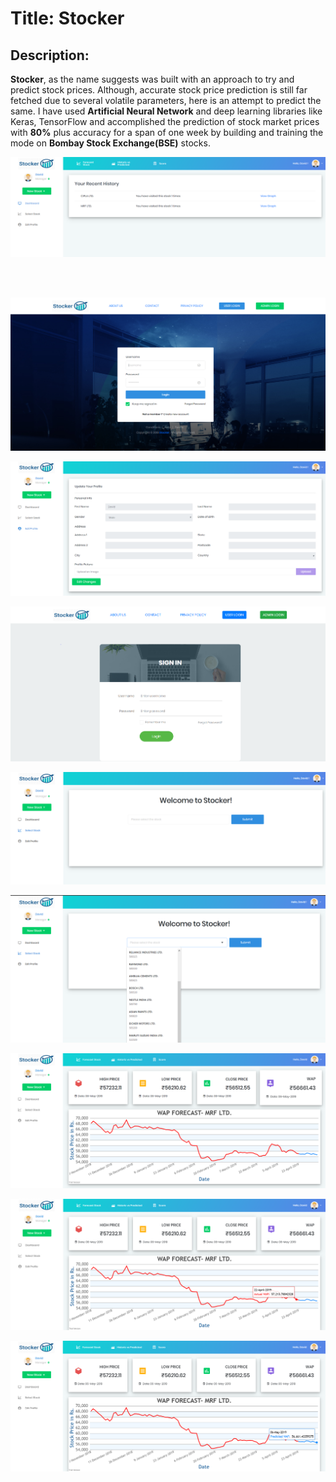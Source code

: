 # Title: Stocker
## Description:
**Stocker**, as the name suggests was built with an approach to try and predict stock prices. Although, accurate stock price prediction is still far fetched due to several volatile parameters, here is an attempt to predict the same. I have used **Artificial Neural Network** and deep learning libraries like Keras, TensorFlow and accomplished the prediction of stock market prices with **80%** plus accuracy for a span of one week by building and training the mode on **Bombay Stock Exchange(BSE)** stocks.




![](img/stocker_landingpage.jpg)

<br><br>


![](img/stocker_loginpage.jpg)




![](img/stocker_editprofile.jpg)




![](img/stocker_adminlogin.jpg)




![](img/stocker_userpage.jpg)




![](img/stocker_stocks.jpg)




![](img/stocker_predictedgraph.jpg)




![](img/stocker_actualdate.jpg)




![](img/stocker_predicteddategraph.jpg)




